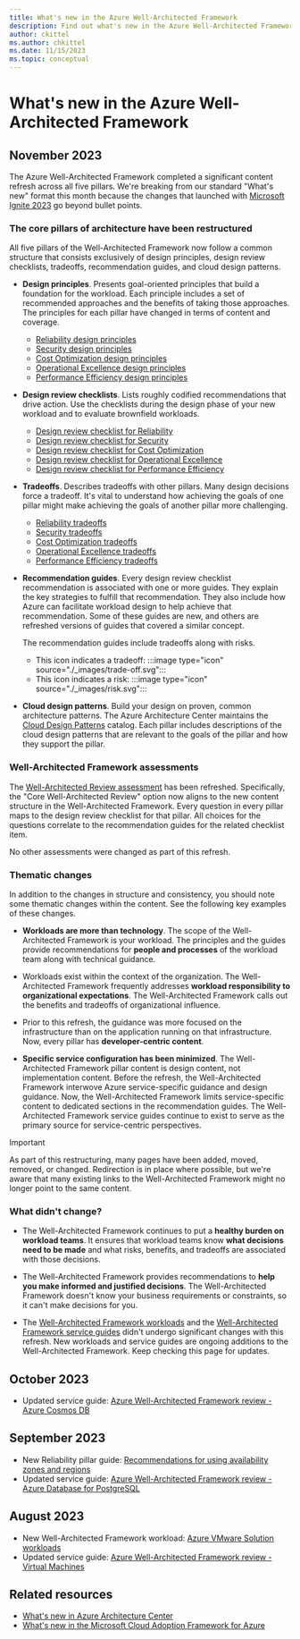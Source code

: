```yaml
---
title: What's new in the Azure Well-Architected Framework
description: Find out what's new in the Azure Well-Architected Framework.
author: ckittel
ms.author: chkittel
ms.date: 11/15/2023
ms.topic: conceptual
---
```


# What's new in the Azure Well-Architected Framework

## November 2023

The Azure Well-Architected Framework completed a significant content refresh across all five pillars. We're breaking from our standard "What's new" format this month because the changes that launched with [Microsoft Ignite 2023](https://ignite.microsoft.com/) go beyond bullet points.

### The core pillars of architecture have been restructured

All five pillars of the Well-Architected Framework now follow a common structure that consists exclusively of design principles, design review checklists, tradeoffs, recommendation guides, and cloud design patterns.

- **Design principles**. Presents goal-oriented principles that build a foundation for the workload. Each principle includes a set of recommended approaches and the benefits of taking those approaches. The principles for each pillar have changed in terms of content and coverage.

  - [Reliability design principles](./reliability/principles.md)
  - [Security design principles](./security/principles.md)
  - [Cost Optimization design principles](./cost-optimization/principles.md)
  - [Operational Excellence design principles](./operational-excellence/principles.md)
  - [Performance Efficiency design principles](./performance-efficiency/principles.md)

- **Design review checklists**. Lists roughly codified recommendations that drive action. Use the checklists during the design phase of your new workload and to evaluate brownfield workloads.

  - [Design review checklist for Reliability](./reliability/checklist.md)
  - [Design review checklist for Security](./security/checklist.md)
  - [Design review checklist for Cost Optimization](./cost-optimization/checklist.md)
  - [Design review checklist for Operational Excellence](./operational-excellence/checklist.md)
  - [Design review checklist for Performance Efficiency](./performance-efficiency/checklist.md)

- **Tradeoffs**. Describes tradeoffs with other pillars. Many design decisions force a tradeoff. It's vital to understand how achieving the goals of one pillar might make achieving the goals of another pillar more challenging.

  - [Reliability tradeoffs](./reliability/tradeoffs.md)
  - [Security tradeoffs](./security/tradeoffs.md)
  - [Cost Optimization tradeoffs](./cost-optimization/tradeoffs.md)
  - [Operational Excellence tradeoffs](./operational-excellence/tradeoffs.md)
  - [Performance Efficiency tradeoffs](./performance-efficiency/tradeoffs.md)

- **Recommendation guides**. Every design review checklist recommendation is associated with one or more guides. They explain the key strategies to fulfill that recommendation. They also include how Azure can facilitate workload design to help achieve that recommendation. Some of these guides are new, and others are refreshed versions of guides that covered a similar concept.

   The recommendation guides include tradeoffs along with risks.
  - This icon indicates a tradeoff: :::image type="icon" source="./_images/trade-off.svg":::
  - This icon indicates a risk: :::image type="icon" source="./_images/risk.svg":::

- **Cloud design patterns**. Build your design on proven, common architecture patterns. The Azure Architecture Center maintains the [Cloud Design Patterns](/azure/architecture/patterns/) catalog. Each pillar includes descriptions of the cloud design patterns that are relevant to the goals of the pillar and how they support the pillar.

### Well-Architected Framework assessments

The [Well-Architected Review assessment](/assessments/azure-architecture-review/) has been refreshed. Specifically, the "Core Well-Architected Review" option now aligns to the new content structure in the Well-Architected Framework. Every question in every pillar maps to the design review checklist for that pillar. All choices for the questions correlate to the recommendation guides for the related checklist item.

No other assessments were changed as part of this refresh.

### Thematic changes

In addition to the changes in structure and consistency, you should note some thematic changes within the content. See the following key examples of these changes.

- **Workloads are more than technology**. The scope of the Well-Architected Framework is your workload. The principles and the guides provide recommendations for **people and processes** of the workload team along with technical guidance.

- Workloads exist within the context of the organization. The Well-Architected Framework frequently addresses **workload responsibility to organizational expectations**. The Well-Architected Framework calls out the benefits and tradeoffs of organizational influence.

- Prior to this refresh, the guidance was more focused on the infrastructure than on the application running on that infrastructure. Now, every pillar has **developer-centric content**.

- **Specific service configuration has been minimized**. The Well-Architected Framework pillar content is design content, not implementation content. Before the refresh, the Well-Architected Framework interwove Azure service-specific guidance and design guidance. Now, the Well-Architected Framework limits service-specific content to dedicated sections in the recommendation guides. The Well-Architected Framework service guides continue to exist to serve as the primary source for service-centric perspectives.

> [!IMPORTANT]
> As part of this restructuring, many pages have been added, moved, removed, or changed. Redirection is in place where possible, but we're aware that many existing links to the Well-Architected Framework might no longer point to the same content.

### What didn't change?

- The Well-Architected Framework continues to put a **healthy burden on workload teams**. It ensures that workload teams know **what decisions need to be made** and what risks, benefits, and tradeoffs are associated with those decisions.

- The Well-Architected Framework provides recommendations to **help you make informed and justified decisions**. The Well-Architected Framework doesn't know your business requirements or constraints, so it can't make decisions for you.

- The [Well-Architected Framework workloads](./workloads.md) and the [Well-Architected Framework service guides](./service-guides/index.yml) didn't undergo significant changes with this refresh. New workloads and service guides are ongoing additions to the Well-Architected Framework. Keep checking this page for updates.

<!-- TODO: Some of these links are broken and some articles haven't shown up yet. -->
## October 2023

- Updated service guide: [Azure Well-Architected Framework review - Azure Cosmos DB](./service-guides/cosmos-db/reliability.md)

## September 2023

- New Reliability pillar guide: [Recommendations for using availability zones and regions](./reliability/regions-availability-zones.md)
- Updated service guide: [Azure Well-Architected Framework review - Azure Database for PostgreSQL](./services/data/azure-db-postgresql/azure-db-postgresql-well-architected-framework.md)

## August 2023

- New Well-Architected Framework workload: [Azure VMware Solution workloads](./azure-vmware/index.yml)
- Updated service guide: [Azure Well-Architected Framework review - Virtual Machines](./service-guides/virtual-machines-review.md)

## Related resources

- [What's new in Azure Architecture Center](/azure/architecture/changelog)
- [What's new in the Microsoft Cloud Adoption Framework for Azure](/azure/cloud-adoption-framework/get-started/whats-new)